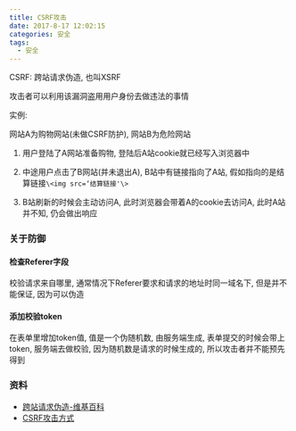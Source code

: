 ```yaml
---
title: CSRF攻击
date: 2017-8-17 12:02:15
categories: 安全
tags:
  - 安全
---
```


CSRF: 跨站请求伪造, 也叫XSRF

攻击者可以利用该漏洞盗用用户身份去做违法的事情

实例:

网站A为购物网站(未做CSRF防护), 网站B为危险网站

1. 用户登陆了A网站准备购物, 登陆后A站cookie就已经写入浏览器中

2. 中途用户点击了B网站(并未退出A), B站中有链接指向了A站, 假如指向的是结算链接`\<img src=‘结算链接'\>`

3. B站刷新的时候会主动访问A, 此时浏览器会带着A的cookie去访问A, 此时A站并不知, 仍会做出响应

### 关于防御

#### 检查Referer字段
校验请求来自哪里, 通常情况下Referer要求和请求的地址时同一域名下, 但是并不能保证, 因为可以伪造

#### 添加校验token
在表单里增加token值, 值是一个伪随机数, 由服务端生成, 表单提交的时候会带上token, 服务端去做校验, 因为随机数是请求的时候生成的, 所以攻击者并不能预先得到


### 资料
- [跨站请求伪造-维基百科](https://zh.wikipedia.org/wiki/%E8%B7%A8%E7%AB%99%E8%AF%B7%E6%B1%82%E4%BC%AA%E9%80%A0)
- [CSRF攻击方式](https://www.cnblogs.com/hyddd/archive/2009/04/09/1432744.html)
